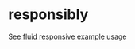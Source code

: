 responsibly
===========

[See fluid responsive example usage](http://responsibly-grid.herokuapp.com/)
